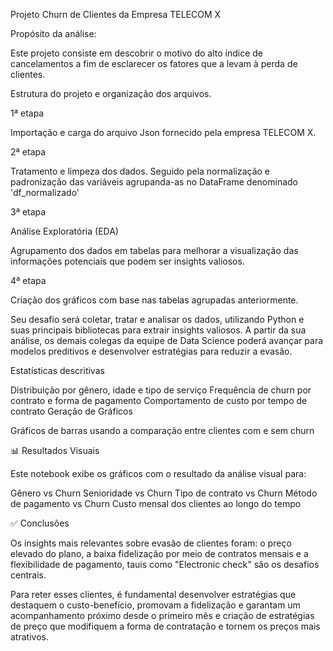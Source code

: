 Projeto Churn de Clientes da Empresa TELECOM X

Propósito da análise:

Este projeto consiste em descobrir o motivo do alto índice de cancelamentos a fim de esclarecer os fatores que a levam à perda de clientes.

Estrutura do projeto e organização dos arquivos.

1ª etapa

Importação e carga do arquivo Json fornecido pela empresa TELECOM X.

2ª etapa

Tratamento e limpeza dos dados. Seguido pela normalização e padronização das variáveis agrupanda-as no DataFrame denominado 'df_normalizado'

3ª etapa

Análise Exploratória (EDA)

Agrupamento dos dados em tabelas para melhorar a visualização das informações potenciais que podem ser insights valiosos.

4ª etapa

Criação dos gráficos com base nas tabelas agrupadas anteriormente.

Seu desafio será coletar, tratar e analisar os dados, utilizando Python e suas principais bibliotecas para extrair insights valiosos. A partir da sua análise, os demais colegas da  equipe de Data Science poderá avançar para modelos preditivos e desenvolver estratégias para reduzir a evasão.


Estatísticas descritivas

Distribuição por gênero, idade e tipo de serviço
Frequência de churn por contrato e forma de pagamento
Comportamento de custo por tempo de contrato
Geração de Gráficos

Gráficos de barras usando a comparação entre clientes com e sem churn

📊 Resultados Visuais

Este notebook exibe os gráficos com o resultado da análise visual para:

Gênero vs Churn
Senioridade vs Churn
Tipo de contrato vs Churn
Método de pagamento vs Churn
Custo mensal dos clientes ao longo do tempo

✅ Conclusões

Os insights mais relevantes sobre evasão de clientes foram: o preço elevado do plano, a baixa fidelização por meio de contratos mensais e a flexibilidade de pagamento, tauis como "Electronic check" são os desafios centrais.

Para reter esses clientes, é fundamental desenvolver estratégias que destaquem o custo-benefício, promovam a fidelização e garantam um acompanhamento próximo desde o primeiro mês e criação de estratégias de preço que modifiquem a forma de contratação e tornem os preços mais atrativos.

